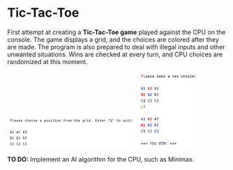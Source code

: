 # Tic-Tac-Toe
First attempt at creating a **Tic-Tac-Toe game** played against the CPU on the console. The game displays a grid, and the choices are colored after they are made. The program is also prepared to deal with illegal inputs and other unwanted situations. Wins are checked at every turn, and CPU choices are randomized at this moment.

<img src="Images/1.png" width="59%">

<img src="Images/3.png" width="28%">

**TO DO:** Implement an AI algorithm for the CPU, such as Minimax.

